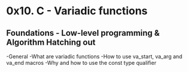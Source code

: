 #	0x10. C - Variadic functions
##	Foundations - Low-level programming & Algorithm  Hatching out

-General
-What are variadic functions
-How to use va_start, va_arg and va_end macros
-Why and how to use the const type qualifier